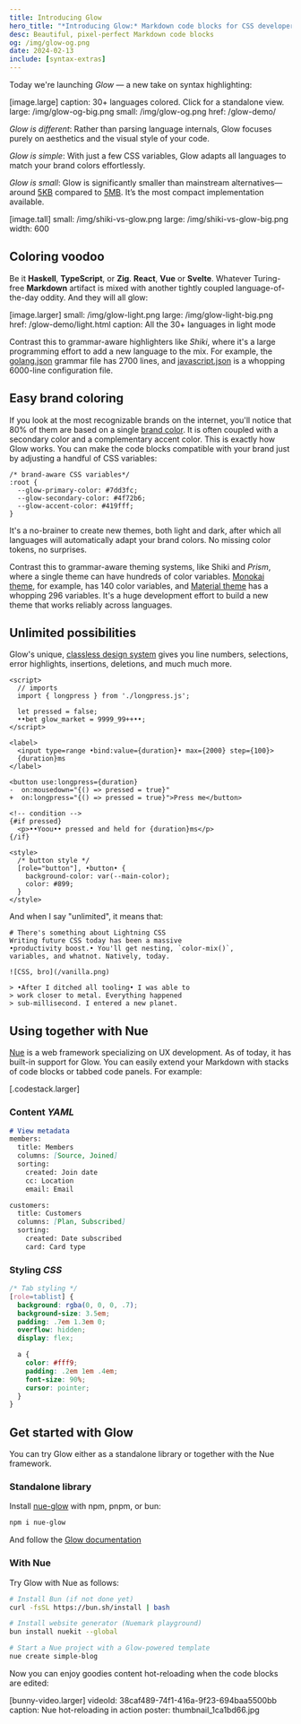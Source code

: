 ```yaml
---
title: Introducing Glow
hero_title: "*Introducing Glow:* Markdown code blocks for CSS developers"
desc: Beautiful, pixel-perfect Markdown code blocks
og: /img/glow-og.png
date: 2024-02-13
include: [syntax-extras]
---
```


Today we're launching *Glow* — a new take on syntax highlighting:

[image.large]
  caption: 30+ languages colored. Click for a standalone view.
  large: /img/glow-og-big.png
  small: /img/glow-og.png
  href: /glow-demo/


*Glow is different*: Rather than parsing language internals, Glow focuses purely on aesthetics and the visual style of your code.

*Glow is simple*: With just a few CSS variables, Glow adapts all languages to match your brand colors effortlessly.

*Glow is small*: Glow is significantly smaller than mainstream alternatives—around [5KB](//pkg-size.dev/nue-glow) compared to [5MB](//pkg-size.dev/shiki). It’s the most compact implementation available.


[image.tall]
  small: /img/shiki-vs-glow.png
  large: /img/shiki-vs-glow-big.png
  width: 600


## Coloring voodoo
Be it **Haskell**, **TypeScript**, or **Zig**. **React**, **Vue** or **Svelte**. Whatever Turing-free **Markdown** artifact is mixed with another tightly coupled language-of-the-day oddity. And they will all glow:

[image.larger]
  small: /img/glow-light.png
  large: /img/glow-light-big.png
  href: /glow-demo/light.html
  caption: All the 30+ languages in light mode

Contrast this to grammar-aware highlighters like *Shiki*, where it's a large programming effort to add a new language to the mix. For example, the [golang.json][go] grammar file has 2700 lines, and [javascript.json][js] is a whopping 6000-line configuration file.

[js]: //github.com/shikijs/textmate-grammars-themes/blob/main/packages/tm-grammars/grammars/javascript.json

[go]: //github.com/shikijs/textmate-grammars-themes/blob/main/packages/tm-grammars/grammars/go.json


## Easy brand coloring
If you look at the most recognizable brands on the internet, you'll notice that 80% of them are based on a single [brand color](//blog.hubspot.com/marketing/brand-colors). It is often coupled with a secondary color and a complementary accent color. This is exactly how Glow works. You can make the code blocks compatible with your brand just by adjusting a handful of CSS variables:

```css.blue
/* brand-aware CSS variables*/
:root {
  --glow-primary-color: #7dd3fc;
  --glow-secondary-color: #4f72b6;
  --glow-accent-color: #419fff;
}
```

It's a no-brainer to create new themes, both light and dark, after which all languages will automatically adapt your brand colors. No missing color tokens, no surprises.

Contrast this to grammar-aware theming systems, like Shiki and *Prism*, where a single theme can have hundreds of color variables. [Monokai theme][monokai], for example, has 140 color variables, and [Material theme][material] has a whopping 296 variables. It's a huge development effort to build a new theme that works reliably across languages.

[monokai]: //github.com/shikijs/textmate-grammars-themes/blob/main/packages/tm-themes/themes/monokai.json

[material]: //github.com/shikijs/textmate-grammars-themes/blob/main/packages/tm-themes/themes/material-theme.json


## Unlimited possibilities
Glow's unique, [classless design system](/docs/syntax-highlighting.html#html-markup) gives you line numbers, selections, error highlights, insertions, deletions, and much much more.

``` .gradient.sky numbered
<script>
  // imports
  import { longpress } from './longpress.js';

  let pressed = false;
  ••bet glow_market = 9999_99++••;
</script>

<label>
  <input type=range •bind:value={duration}• max={2000} step={100}>
  {duration}ms
</label>

<button use:longpress={duration}
-  on:mousedown="{() => pressed = true}"
+  on:longpress="{() => pressed = true}">Press me</button>

<!-- condition -->
{#if pressed}
  <p>••Yoou•• pressed and held for {duration}ms</p>
{/if}

<style>
  /* button style */
  [role="button"], •button• {
    background-color: var(--main-color);
    color: #899;
  }
</style>
```


And when I say "unlimited", it means that:

``` md.live-code numbered
# There's something about Lightning CSS
Writing future CSS today has been a massive
•productivity boost.• You'll get nesting, `color-mix()`,
variables, and whatnot. Natively, today.

![CSS, bro](/vanilla.png)

> •After I ditched all tooling• I was able to
> work closer to metal. Everything happened
> sub-millisecond. I entered a new planet.
```


## Using together with Nue
[Nue](/) is a web framework specializing on UX development. As of today, it has built-in support for Glow. You can easily extend your Markdown with stacks of code blocks or tabbed code panels. For example:


[.codestack.larger]

  ### Content *YAML*

  ``` md
  # View metadata
  members:
    title: Members
    columns: [Source, Joined]
    sorting:
      created: Join date
      cc: Location
      email: Email

  customers:
    title: Customers
    columns: [Plan, Subscribed]
    sorting:
      created: Date subscribed
      card: Card type
  ```

  ### Styling *CSS*

  ``` css
  /* Tab styling */
  [role=tablist] {
    background: rgba(0, 0, 0, .7);
    background-size: 3.5em;
    padding: .7em 1.3em 0;
    overflow: hidden;
    display: flex;

    a {
      color: #fff9;
      padding: .2em 1em .4em;
      font-size: 90%;
      cursor: pointer;
    }
  }
  ```


## Get started with Glow
You can try Glow either as a standalone library or together with the Nue framework.

### Standalone library
Install [nue-glow](//github.com/nuejs/nue/tree/master/packages/glow) with npm, pnpm, or bun:

```sh
npm i nue-glow
```

And follow the [Glow documentation](/docs/syntax-highlighting.html)


### With Nue

Try Glow with Nue as follows:

```sh
# Install Bun (if not done yet)
curl -fsSL https://bun.sh/install | bash

# Install website generator (Nuemark playground)
bun install nuekit --global

# Start a Nue project with a Glow-powered template
nue create simple-blog
```

Now you can enjoy goodies content hot-reloading when the code blocks are edited:

[bunny-video.larger]
  videoId: 38caf489-74f1-416a-9f23-694baa5500bb
  caption: Nue hot-reloading in action
  poster: thumbnail_1ca1bd66.jpg






